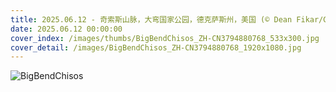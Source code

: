 ```yaml
---
title: 2025.06.12 - 奇索斯山脉，大弯国家公园，德克萨斯州，美国 (© Dean Fikar/Getty Images)
date: 2025.06.12 00:00:00
cover_index: /images/thumbs/BigBendChisos_ZH-CN3794880768_533x300.jpg
cover_detail: /images/BigBendChisos_ZH-CN3794880768_1920x1080.jpg
---
```


![BigBendChisos](/images/BigBendChisos_ZH-CN3794880768_1920x1080.jpg)
